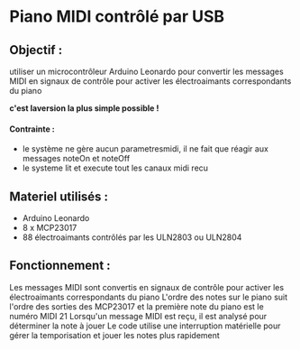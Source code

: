 # Piano MIDI contrôlé par USB

## Objectif : 
utiliser un microcontrôleur Arduino Leonardo pour convertir les messages MIDI en signaux de contrôle pour activer les électroaimants correspondants du piano

**c'est laversion la plus simple possible !**
#### Contrainte : 
- le système ne gère aucun parametresmidi, il ne fait que réagir aux messages noteOn et noteOff
- le systeme lit et execute tout les canaux midi recu

## Materiel utilisés :

- Arduino Leonardo
- 8 x MCP23017
- 88 électroaimants contrôlés par les ULN2803 ou ULN2804

## Fonctionnement :

Les messages MIDI sont convertis en signaux de contrôle pour activer les électroaimants correspondants du piano
L'ordre des notes sur le piano suit l'ordre des sorties des MCP23017 et la première note du piano est le numéro MIDI 21
Lorsqu'un message MIDI est reçu, il est analysé pour déterminer la note à jouer
Le code utilise une interruption matérielle pour gérer la temporisation et jouer les notes plus rapidement
